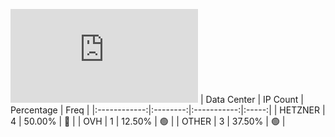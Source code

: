 ![Diagramm](https://github.com/obajay/StateSync-snapshots/blob/main/Projects/Likecoin/1/README.md)
| Data Center | IP Count | Percentage | Freq |
|:------------:|:--------:|:-----------:|:-----:|
| HETZNER | 4 | 50.00% | 🔴 |
| OVH | 1 | 12.50% | 🟢 |
| OTHER | 3 | 37.50% | 🟢 |
